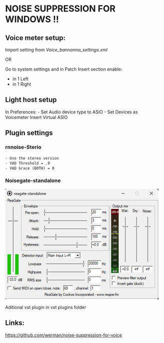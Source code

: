 # NOISE SUPPRESSION FOR WINDOWS !!

## Voice meter setup:

Import setting from *Voice_bannanna_settings.xml*

OR

Go to system settings and in Patch Insert section enable:
  - in 1 Left
  - in 1 Right

## Light host setup

In Preferences:
	- Set Audio device type to ASIO
	- Set Devices as Voicemeter Insert Virtual ASIO


## Plugin settings

### rnnoise-Sterio
	- Use the stereo version 
	- VAD Threshold = .9
	- VAD Grace (BOTH) = 0
	
### Noisegate-standalone
![Noisegate-standalone config](https://github.com/Hannes-vz/Windows-noise-suppression/blob/main/Pictures/reagate-standalone.jpg "")

	
	
	
Aditional vst plugin in vst plugins folder

	
	
	
	
	
	
## Links:
https://github.com/werman/noise-suppression-for-voice

